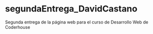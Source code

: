 # segundaEntrega_DavidCastano
Segunda entrega de la página web para el curso de Desarrollo Web de Coderhouse
